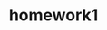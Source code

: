 ---
name: Submit homework
about: Submit your homework
title: 'homework1'
labels: ''
assignees: ''

---